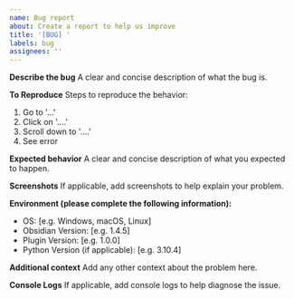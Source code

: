 ```yaml
---
name: Bug report
about: Create a report to help us improve
title: '[BUG] '
labels: bug
assignees: ''
---
```


**Describe the bug**
A clear and concise description of what the bug is.

**To Reproduce**
Steps to reproduce the behavior:
1. Go to '...'
2. Click on '....'
3. Scroll down to '....'
4. See error

**Expected behavior**
A clear and concise description of what you expected to happen.

**Screenshots**
If applicable, add screenshots to help explain your problem.

**Environment (please complete the following information):**
- OS: [e.g. Windows, macOS, Linux]
- Obsidian Version: [e.g. 1.4.5]
- Plugin Version: [e.g. 1.0.0]
- Python Version (if applicable): [e.g. 3.10.4]

**Additional context**
Add any other context about the problem here.

**Console Logs**
If applicable, add console logs to help diagnose the issue. 